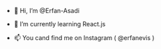 - 👋 Hi, I’m @Erfan-Asadi
- 🌱 I’m currently learning React.js

- 📫 You cand find me on Instagram ( @erfanevis )

<!---
Erfan-Asadi/Erfan-Asadi is a ✨ special ✨ repository because its `README.md` (this file) appears on your GitHub profile.
You can click the Preview link to take a look at your changes.
--->
